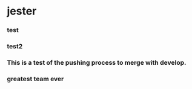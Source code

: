 # jester
### test 
### test2
### This is a test of the pushing process to merge with develop.
### greatest team ever